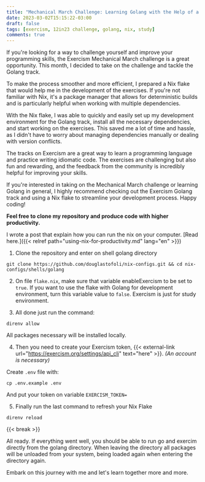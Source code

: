 ```yaml
---
title: "Mechanical March Challenge: Learning Golang with the Help of a Nix Flake"
date: 2023-03-02T15:15:22-03:00
draft: false
tags: [exercism, 12in23 challenge, golang, nix, study]
comments: true
---
```


If you're looking for a way to challenge yourself and improve your programming skills, the Exercism Mechanical March challenge is a great opportunity. This month, I decided to take on the challenge and tackle the Golang track.

To make the process smoother and more efficient, I prepared a Nix flake that would help me in the development of the exercises. If you're not familiar with Nix, it's a package manager that allows for deterministic builds and is particularly helpful when working with multiple dependencies.

With the Nix flake, I was able to quickly and easily set up my development environment for the Golang track, install all the necessary dependencies, and start working on the exercises. This saved me a lot of time and hassle, as I didn't have to worry about managing dependencies manually or dealing with version conflicts.

The tracks on Exercism are a great way to learn a programming language and practice writing idiomatic code. The exercises are challenging but also fun and rewarding, and the feedback from the community is incredibly helpful for improving your skills.

If you're interested in taking on the Mechanical March challenge or learning Golang in general, I highly recommend checking out the Exercism Golang track and using a Nix flake to streamline your development process. Happy coding!


**Feel free to clone my repository and produce code with higher productivity.**

I wrote a post that explain how you can run the nix on your computer. [Read here.]({{< relref path="using-nix-for-productivity.md" lang="en" >}})

1. Clone the repository and enter on shell golang directory
```
git clone https://github.com/douglastofoli/nix-configs.git && cd nix-configs/shells/golang
```

2. On file `flake.nix`, make sure that variable enableExercism to be set to `true`. If you want to use the flake with Golang for development environment, turn this variable value to `false`. Exercism is just for study environment.

3. All done just run the command:
```
direnv allow
```

All packages necessary will be installed locally.

4. Then you need to create your Exercism token, {{< external-link url="https://exercism.org/settings/api_cli" text="here" >}}. _(An account is necessary)_

Create `.env` file with:
```
cp .env.example .env
```

And put your token on variable `EXERCISM_TOKEN=`

5. Finally run the last command to refresh your Nix Flake
```
direnv reload
```
  
{{< break >}}

All ready. If everything went well, you should be able to run go and exercim directly from the golang directory. When leaving the directory all packages will be unloaded from your system, being loaded again when entering the directory again.

Embark on this journey with me and let's learn together more and more.

